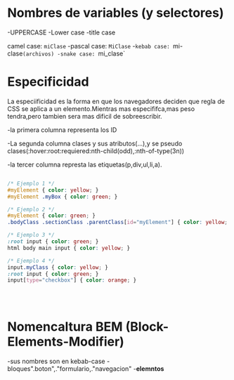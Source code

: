 # Nombres de variables (y selectores)
-UPPERCASE
-Lower case
-title case

camel case: `miClase`
-pascal case: `MiClase`
-`kebab case: `mi-clase`(archivos)
-snake case: `mi_clase`

# Especificidad

La especiificidad es la forma en que los navegadores deciden que regla de CSS se aplica a un elemento.Mientras mas especififca,mas peso tendra,pero tambien sera mas dificil de sobreescribir.

-la primera columna representa los ID

-La segunda columna clases y sus atributos(...),y se pseudo clases(:hover:root:requiered:nth-child(odd),:nth-of-type(3n))

-la tercer columna represta las etiquetas(p,div,ul,li,a).





```css

/* Ejemplo 1 */
#myElement { color: yellow; }
#myElement .myBox { color: green; }

/* Ejemplo 2 */
#myElement { color: green; }
.bodyClass .sectionClass .parentClass[id="myElement"] { color: yellow; }

/* Ejemplo 3 */
:root input { color: green; }
html body main input { color: yellow; }

/* Ejemplo 4 */
input.myClass { color: yellow; }
:root input { color: green; }
input[type="checkbox"] { color: orange; }





```

# Nomencaltura BEM (Block-Elements-Modifier)
-sus nombres son en kebab-case
-bloques".boton",."formulario,."navegacion"
-**elemntos**
